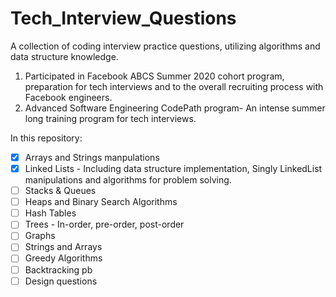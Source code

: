 # Tech_Interview_Questions

A collection of coding interview practice questions, utilizing algorithms and data structure knowledge. 

1. Participated in Facebook ABCS Summer 2020 cohort program, preparation for tech interviews and to the overall recruiting process with Facebook engineers.
2. Advanced Software Engineering CodePath program- An intense summer long training program for tech interviews.

  In this repository: 
- [x] Arrays and Strings manpulations   
- [x] Linked Lists - Including data structure implementation, Singly LinkedList manipulations and algorithms for problem solving.
- [ ] Stacks & Queues 
- [ ] Heaps and Binary Search Algorithms
- [ ] Hash Tables
- [ ] Trees - In-order, pre-order, post-order
- [ ] Graphs
- [ ] Strings and Arrays
- [ ] Greedy Algorithms
- [ ] Backtracking pb
- [ ] Design questions 
